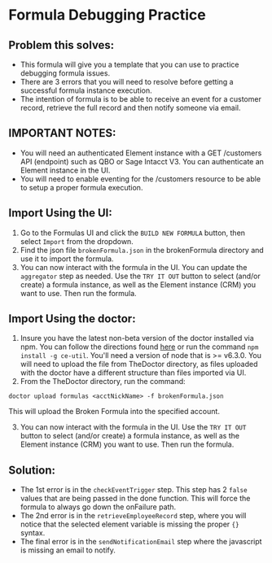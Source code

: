 # Formula Debugging Practice

## Problem this solves:
* This formula will give you a template that you can use to practice debugging formula issues.
* There are 3 errors that you will need to resolve before getting a successful formula instance execution.
* The intention of formula is to be able to receive an event for a customer record, retrieve the full record and then notify someone via email. 


## IMPORTANT NOTES:
* You will need an authenticated Element instance with a GET /customers API (endpoint) such as QBO or Sage Intacct V3. You can authenticate an Element instance in the UI.
* You will need to enable eventing for the /customers resource to be able to setup a proper formula execution. 

## Import Using the UI:
1. Go to the Formulas UI and click the `BUILD NEW FORMULA` button, then select `Import` from the dropdown.
2. Find the json file `brokenFormula.json` in the brokenFormula directory and use it to import the formula.
3. You can now interact with the formula in the UI. You can update the `aggregator` step as needed. Use the `TRY IT OUT` button to select (and/or create) a formula instance, as well as the Element instance (CRM) you want to use. Then run the formula.

## Import Using the doctor:
1. Insure you have the latest non-beta version of the doctor installed via npm. You can follow the directions found [here](https://www.npmjs.com/package/ce-util) or run the command `npm install -g ce-util`. You'll need a version of node that is >= v6.3.0. You will need to upload the file from TheDoctor directory, as files uploaded with the doctor have a different structure than files imported via UI.
2. From the TheDoctor directory, run the command:
  ```
  doctor upload formulas <acctNickName> -f brokenFormula.json
  ```
  This will upload the Broken Formula into the specified account.

3. You can now interact with the formula in the UI. Use the `TRY IT OUT` button to select (and/or create) a formula instance, as well as the Element instance (CRM) you want to use. Then run the formula.


## Solution:
* The 1st error is in the `checkEventTrigger` step. This step has 2 `false` values that are being passed in the done function. This will force the formula to always go down the onFailure path. 
* The 2nd error is in the `retrieveEmployeeRecord` step, where you will notice that the selected element variable is missing the proper `{}` syntax. 
* The final error is in the `sendNotificationEmail` step where the javascript is missing an email to notify. 